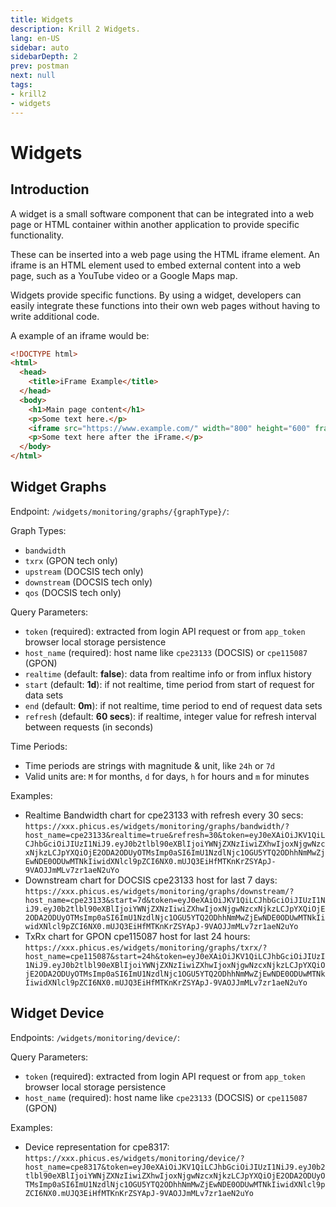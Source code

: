 ```yaml
---
title: Widgets
description: Krill 2 Widgets.
lang: en-US
sidebar: auto
sidebarDepth: 2
prev: postman
next: null
tags:
- krill2
- widgets
---
```


# Widgets

## Introduction

A widget is a small software component that can be integrated into a web page or HTML container within another application to provide specific functionality.

These can be inserted into a web page using the HTML iframe element. An iframe is an HTML element used to embed external content into a web page, such as a YouTube video or a Google Maps map.

Widgets provide specific functions. By using a widget, developers can easily integrate these functions into their own web pages without having to write additional code.

A example of an iframe would be:

```html
<!DOCTYPE html>
<html>
  <head>
    <title>iFrame Example</title>
  </head>
  <body>
    <h1>Main page content</h1>
    <p>Some text here.</p>
    <iframe src="https://www.example.com/" width="800" height="600" frameborder="0"></iframe>
    <p>Some text here after the iFrame.</p>
  </body>
</html>
```

## Widget Graphs

Endpoint: `/widgets/monitoring/graphs/{graphType}/`:

Graph Types:
- `bandwidth`
- `txrx` (GPON tech only)
- `upstream` (DOCSIS tech only)
- `downstream` (DOCSIS tech only)
- `qos` (DOCSIS tech only)

Query Parameters:
- `token` (required): extracted from login API request or from `app_token` browser local storage persistence
- `host_name` (required): host name like `cpe23133` (DOCSIS) or `cpe115087` (GPON)
- `realtime` (default: **false**): data from realtime info or from influx history
- `start` (default: **1d**): if not realtime, time period from start of request for data sets
- `end` (default: **0m**): if not realtime, time period to end of request data sets
- `refresh` (default: **60 secs**): if realtime, integer value for refresh interval between requests (in seconds)

Time Periods:
- Time periods are strings with magnitude & unit, like `24h` or `7d`
- Valid units are: `M` for months, `d` for days, `h` for hours and `m` for minutes

Examples:
- Realtime Bandwidth chart for cpe23133 with refresh every 30 secs: `https://xxx.phicus.es/widgets/monitoring/graphs/bandwidth/?host_name=cpe23133&realtime=true&refresh=30&token=eyJ0eXAiOiJKV1QiLCJhbGciOiJIUzI1NiJ9.eyJ0b2tlbl90eXBlIjoiYWNjZXNzIiwiZXhwIjoxNjgwNzcxNjkzLCJpYXQiOjE2ODA2ODUyOTMsImp0aSI6ImU1NzdlNjc1OGU5YTQ2ODhhNmMwZjEwNDE0ODUwMTNkIiwidXNlcl9pZCI6NX0.mUJQ3EiHfMTKnKrZSYApJ-9VAOJJmMLv7zr1aeN2uYo`
- Downstream chart for DOCSIS cpe23133 host for last 7 days: `https://xxx.phicus.es/widgets/monitoring/graphs/downstream/?host_name=cpe23133&start=7d&token=eyJ0eXAiOiJKV1QiLCJhbGciOiJIUzI1NiJ9.eyJ0b2tlbl90eXBlIjoiYWNjZXNzIiwiZXhwIjoxNjgwNzcxNjkzLCJpYXQiOjE2ODA2ODUyOTMsImp0aSI6ImU1NzdlNjc1OGU5YTQ2ODhhNmMwZjEwNDE0ODUwMTNkIiwidXNlcl9pZCI6NX0.mUJQ3EiHfMTKnKrZSYApJ-9VAOJJmMLv7zr1aeN2uYo`
- TxRx chart for GPON cpe115087 host for last 24 hours: `https://xxx.phicus.es/widgets/monitoring/graphs/txrx/?host_name=cpe115087&start=24h&token=eyJ0eXAiOiJKV1QiLCJhbGciOiJIUzI1NiJ9.eyJ0b2tlbl90eXBlIjoiYWNjZXNzIiwiZXhwIjoxNjgwNzcxNjkzLCJpYXQiOjE2ODA2ODUyOTMsImp0aSI6ImU1NzdlNjc1OGU5YTQ2ODhhNmMwZjEwNDE0ODUwMTNkIiwidXNlcl9pZCI6NX0.mUJQ3EiHfMTKnKrZSYApJ-9VAOJJmMLv7zr1aeN2uYo`

## Widget Device

Endpoints: `/widgets/monitoring/device/`:

Query Parameters:
- `token` (required): extracted from login API request or from `app_token` browser local storage persistence
- `host_name` (required): host name like `cpe23133` (DOCSIS) or `cpe115087` (GPON)

Examples:
- Device representation for cpe8317: `https://xxx.phicus.es/widgets/monitoring/device/?host_name=cpe8317&token=eyJ0eXAiOiJKV1QiLCJhbGciOiJIUzI1NiJ9.eyJ0b2tlbl90eXBlIjoiYWNjZXNzIiwiZXhwIjoxNjgwNzcxNjkzLCJpYXQiOjE2ODA2ODUyOTMsImp0aSI6ImU1NzdlNjc1OGU5YTQ2ODhhNmMwZjEwNDE0ODUwMTNkIiwidXNlcl9pZCI6NX0.mUJQ3EiHfMTKnKrZSYApJ-9VAOJJmMLv7zr1aeN2uYo`
